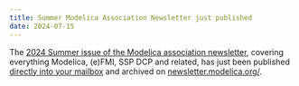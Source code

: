 ```yaml
---
title: Summer Modelica Association Newsletter just published
date: 2024-07-15
---
```


The [2024 Summer issue of the Modelica association newsletter](https://newsletter.modelica.org/2024-02/index), covering everything Modelica, (e)FMI, SSP DCP and related, has just been published [directly into your mailbox](https://modelica.us12.list-manage.com/subscribe?u=0be901f875b69817eddd7e71b&id=0cb2cf5b72) and archived on [newsletter.modelica.org/](https://newsletter.modelica.org/).

